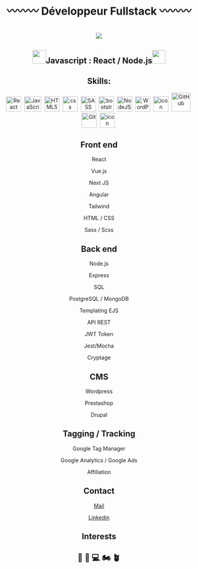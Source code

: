 # <div align="center">〰〰〰 Développeur Fullstack 〰〰〰</div>
<h1 align="center">
  <a href="https://git.io/typing-svg">
    <img src="https://readme-typing-svg.herokuapp.com/?lines=Hi+👋+!;Nice+to+see+you!;I+am+Téo;FullStack+Javascript;Developer;Welcome+to+my+page!;&center=true&size=30&color=754EF9">
  </a>
</h1>

## <div align="center"><img src="https://media2.giphy.com/media/QssGEmpkyEOhBCb7e1/giphy.gif?cid=ecf05e47a0n3gi1bfqntqmob8g9aid1oyj2wr3ds3mg700bl&rid=giphy.gif" width ="35">Javascript : React / Node.js<img src="https://media2.giphy.com/media/QssGEmpkyEOhBCb7e1/giphy.gif?cid=ecf05e47a0n3gi1bfqntqmob8g9aid1oyj2wr3ds3mg700bl&rid=giphy.gif" width ="35"></div>

## <div align="center">Skills:</div>

<div align="center"> 
 <img src="https://techstack-generator.vercel.app/react-icon.svg" width="40" height="40" alt="React" />&nbsp;
 <img src="https://techstack-generator.vercel.app/js-icon.svg" alt="JavaScript" width="45" height="40" />&nbsp;
 <img src="https://skillicons.dev/icons?i=html" width="40" height="40" alt="HTML5" />&nbsp;
 <img src="https://skillicons.dev/icons?i=css" width="40" height="40" alt="css" />&nbsp;
 <img src="https://techstack-generator.vercel.app/sass-icon.svg" width="40" height="40" alt="SASS" />&nbsp;
 <img src="https://skillicons.dev/icons?i=bootstrap" width="40" height="40" alt="bootstrap" />&nbsp;
 <img src="https://raw.githubusercontent.com/danielcranney/readme-generator/main/public/icons/skills/nodejs-colored.svg" width="40" height="40" alt="NodeJS" />&nbsp;
 <img src="https://skillicons.dev/icons?i=wordpress" width="40" height="40" alt="WordPress" />&nbsp;
 <img src="https://techstack-generator.vercel.app/mysql-icon.svg" alt="icon" width="40" height="40" />&nbsp;
 <img src="https://techstack-generator.vercel.app/github-icon.svg" alt="GitHub" width="50" height="50" />&nbsp;
 <img src="https://raw.githubusercontent.com/danielcranney/readme-generator/main/public/icons/skills/git-colored.svg" width="40" height="40" alt="Git" />&nbsp;
 <img src="https://techstack-generator.vercel.app/docker-icon.svg" alt="icon" width="40" height="40" alt="Docker" />&nbsp;
</div>

## <div align="center">**Front end**</div>

<div align="center">
  <p>React</p>
  <p>Vue.js</p>
  <p>Next JS</p>
  <p>Angular</p>
  <p>Tailwind</p>
  <p>HTML / CSS</p>
  <p>Sass / Scss</p>
</div>

## <div align="center">**Back end**</div>

<div align="center">
  <p>Node.js</p>
  <p>Express</p>
  <p>SQL</p>
  <p>PostgreSQL / MongoDB</p>
  <p>Templating EJS</p>
  <p>API REST</p>
  <p>JWT Token</p>
  <p>Jest/Mocha</p>
  <p>Cryptage</p>
</div>
  
## <div align="center">**CMS**</div>
  
<div align="center">
  <p>Wordpress</p>
  <p>Prestashop</p>
  <p>Drupal</p>
</div>
  
## <div align="center">**Tagging / Tracking**</div>

  <div align="center">
  <p>Google Tag Manager</p>
  <p>Google Analytics / Google Ads</p>
  <p>Affiliation</p>
</div>

  ## <div align="center">Contact</div>
<div align="center">
  <p><a href="mailto:teo.conrath.pro@gmail.com">Mail</a></p>
  <p><a href="https://www.linkedin.com/in/teoconrath/">Linkedin</a></p>
</div>
 
 
  ## <div align="center">Interests</div>
  
  ## <div align="center">🤺 📖 💻 🏍 🪴</div>
  
